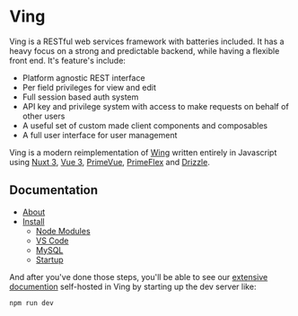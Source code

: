 # Ving

Ving is a RESTful web services framework with batteries included. It has a heavy focus on a strong and predictable backend, while having a flexible front end. It's feature's include:

 - Platform agnostic REST interface
 - Per field privileges for view and edit
 - Full session based auth system
 - API key and privilege system with access to make requests on behalf of other users
 - A useful set of custom made client components and composables
 - A full user interface for user management

Ving is a modern reimplementation of [Wing](http://wingapi.com) written entirely in Javascript using [Nuxt 3](http://nuxt.com), [Vue 3](http://vuejs.org), [PrimeVue](https://primevue.org), [PrimeFlex](https://www.primefaces.org/primeflex/) and [Drizzle](https://github.com/drizzle-team/drizzle-orm).


## Documentation

- [About](content/ving/1.about/1.index.md)
- [Install](content/ving/2.installation/1.index.md)
  - [Node Modules](content/ving/2.installation/2.node-modules.md)
  - [VS Code](content/ving/2.installation/3.vs-code.md)  
  - [MySQL](content/ving/2.installation/4.mysql.md)  
  - [Startup](content/ving/2.installation/5.startup.md)  

And after you've done those steps, you'll be able to see our [extensive documention](content/ving) self-hosted in Ving by starting up the dev server like:

```bash
npm run dev
```